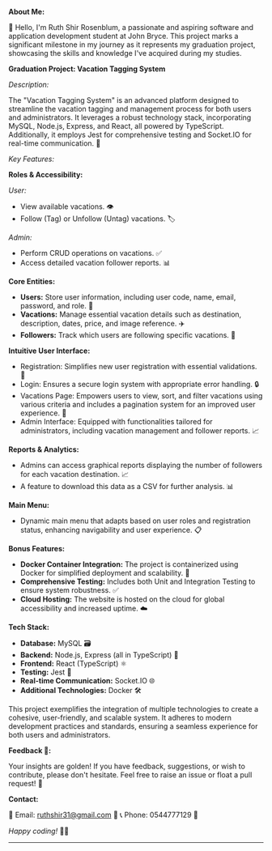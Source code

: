 
**About Me:**

👋 Hello, I'm Ruth Shir Rosenblum, a passionate and aspiring software and application development student at John Bryce. This project marks a significant milestone in my journey as it represents my graduation project, showcasing the skills and knowledge I've acquired during my studies.

**Graduation Project: Vacation Tagging System**

*Description:*

The "Vacation Tagging System" is an advanced platform designed to streamline the vacation tagging and management process for both users and administrators. It leverages a robust technology stack, incorporating MySQL, Node.js, Express, and React, all powered by TypeScript. Additionally, it employs Jest for comprehensive testing and Socket.IO for real-time communication. 🚀

*Key Features:*

**Roles & Accessibility:**

*User:*
- View available vacations. 👁️
- Follow (Tag) or Unfollow (Untag) vacations. 🏷️

*Admin:*
- Perform CRUD operations on vacations. ✅
- Access detailed vacation follower reports. 📊

**Core Entities:**

- **Users:** Store user information, including user code, name, email, password, and role. 👤
- **Vacations:** Manage essential vacation details such as destination, description, dates, price, and image reference. ✈️
- **Followers:** Track which users are following specific vacations. 👥

**Intuitive User Interface:**

- Registration: Simplifies new user registration with essential validations. 📝
- Login: Ensures a secure login system with appropriate error handling. 🔒
- Vacations Page: Empowers users to view, sort, and filter vacations using various criteria and includes a pagination system for an improved user experience. 🌴
- Admin Interface: Equipped with functionalities tailored for administrators, including vacation management and follower reports. 📈

**Reports & Analytics:**

- Admins can access graphical reports displaying the number of followers for each vacation destination. 📈
- A feature to download this data as a CSV for further analysis. 📊

**Main Menu:**

- Dynamic main menu that adapts based on user roles and registration status, enhancing navigability and user experience. 📋

**Bonus Features:**

- **Docker Container Integration:** The project is containerized using Docker for simplified deployment and scalability. 🐳
- **Comprehensive Testing:** Includes both Unit and Integration Testing to ensure system robustness. ✅
- **Cloud Hosting:** The website is hosted on the cloud for global accessibility and increased uptime. ☁️

**Tech Stack:**

- **Database:** MySQL 🗃️
- **Backend:** Node.js, Express (all in TypeScript) 🚀
- **Frontend:** React (TypeScript) ⚛️
- **Testing:** Jest 🧪
- **Real-time Communication:** Socket.IO 🌐
- **Additional Technologies:** Docker 🛠️

This project exemplifies the integration of multiple technologies to create a cohesive, user-friendly, and scalable system. It adheres to modern development practices and standards, ensuring a seamless experience for both users and administrators.

**Feedback 💌:**

Your insights are golden! If you have feedback, suggestions, or wish to contribute, please don't hesitate. Feel free to raise an issue or float a pull request! 🙌

**Contact:**

📩 Email: ruthshir31@gmail.com 📧
📞 Phone: 0544777129 📱

*Happy coding!* 🚀🌟

---


